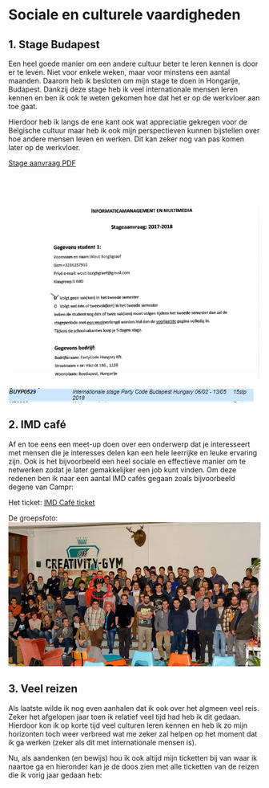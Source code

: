 # Sociale en culturele vaardigheden
## 1. Stage Budapest
Een heel goede manier om een andere cultuur beter te leren kennen is door er te leven. Niet voor enkele weken, maar voor minstens een aantal maanden. Daarom heb ik besloten om mijn stage te doen in Hongarije, Budapest. Dankzij deze stage heb ik veel internationale mensen leren kennen en ben ik ook te weten gekomen hoe dat het er op de werkvloer aan toe gaat.

Hierdoor heb ik langs de ene kant ook wat appreciatie gekregen voor de Belgische cultuur maar heb ik ook mijn perspectieven kunnen bijstellen over hoe andere mensen leven en werken. Dit kan zeker nog van pas komen later op de werkvloer.

[Stage aanvraag PDF](/images/stage_aanvraag_borghgraef_wout.pdf)

![Stage aanvraag picture](/images/stage_aanvraag_picture.png)

![Stage aanvraag picture](/images/stage.png)

## 2. IMD café
Af en toe eens een meet-up doen over een onderwerp dat je interesseert met mensen die je interesses delen kan een hele leerrijke en leuke ervaring zijn. Ook is het bijvoorbeeld een heel sociale en effectieve manier om te netwerken zodat je later gemakkelijker een job kunt vinden. Om deze redenen ben ik naar een aantal IMD cafés gegaan zoals bijvoorbeeld degene van Campr:

Het ticket: [IMD Café ticket](/images/16052510491-409262515-ticket.pdf)

De groepsfoto:
![IMD Café group picture](/images/imd_cafe_group_picture.jpg)

## 3. Veel reizen
Als laatste wilde ik nog even aanhalen dat ik ook over het algmeen veel reis. Zeker het afgelopen jaar toen ik relatief veel tijd had heb ik dit gedaan. Hierdoor kon ik op korte tijd veel culturen leren kennen en heb ik zo mijn horizonten toch weer verbreed wat me zeker zal helpen op het moment dat ik ga werken (zeker als dit met internationale mensen is).

Nu, als aandenken (en bewijs) hou ik ook altijd mijn ticketten bij van waar ik naartoe ga en hieronder kan je de doos zien met alle ticketten van de reizen die ik vorig jaar gedaan heb:

